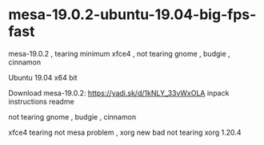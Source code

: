 # mesa-19.0.2-ubuntu-19.04-big-fps-fast
mesa-19.0.2 , tearing minimum xfce4 , not tearing gnome , budgie , cinnamon

Ubuntu 19.04 x64 bit 

Download mesa-19.0.2: https://yadi.sk/d/1kNLY_33vWxOLA inpack instructions readme


not tearing gnome , budgie , cinnamon

xfce4 tearing not mesa problem , xorg new bad not tearing xorg 1.20.4
